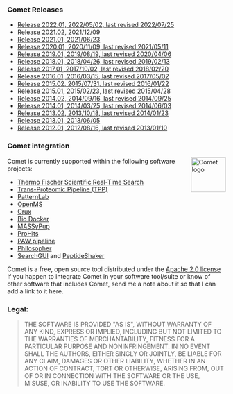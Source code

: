 ### Comet Releases

- [Release 2022.01, 2022/05/02, last revised 2022/07/25](/Comet/releases/release_202201.html)
- [Release 2021.02, 2021/12/09](/Comet/releases/release_202102.html)
- [Release 2021.01, 2021/06/23](/Comet/releases/release_202101.html)
- [Release 2020.01, 2020/11/09, last revised 2021/05/11](/Comet/releases/release_202001.html)
- [Release 2019.01, 2019/08/19, last revised 2020/04/06](/Comet/releases/release_201901.html)
- [Release 2018.01, 2018/04/26, last revised 2019/02/13](/Comet/releases/release_201801.html)
- [Release 2017.01, 2017/10/02, last revised 2018/02/20](/Comet/releases/release_201701.html)
- [Release 2016.01, 2016/03/15, last revised 2017/05/02](/Comet/releases/release_201601.html)
- [Release 2015.02, 2015/07/31, last revised 2016/01/22](/Comet/releases/release_201502.html)
- [Release 2015.01, 2015/02/23, last revised 2015/04/28](/Comet/releases/release_201501.html)
- [Release 2014.02, 2014/09/16, last revised 2014/09/25](/Comet/releases/release_201402.html)
- [Release 2014.01, 2014/03/25, last revised 2014/06/03](/Comet/releases/release_201401.html)
- [Release 2013.02, 2013/10/18, last revised 2014/01/23](/Comet/releases/release_201302.html)
- [Release 2013.01, 2013/06/05](/Comet/releases/release_201301.html)
- [Release 2012.01, 2012/08/16, last revised 2013/01/10](/Comet/releases/release_201201.html)

### Comet integration

<img src="/Comet/images/cometlogo_2_small.png" alt="Comet logo" style="float:right" height="80">
Comet is currently supported within the following software projects:

- [Thermo Fischer Scientific Real-Time Search](https://www.thermofisher.com/us/en/home/industrial/mass-spectrometry/liquid-chromatography-mass-spectrometry-lc-ms/lc-ms-systems/orbitrap-lc-ms/orbitrap-tribrid-mass-spectrometers/orbitrap-eclipse-tribrid-mass-spectrometer.html#how-advanced)
- [Trans-Proteomic Pipeline (TPP)](http://tools.proteomecenter.org/wiki/index.php?title=Software:TPP)
- [PatternLab](http://www.patternlabforproteomics.org/)
- [OpenMS](https://www.openms.de)
- [Crux](https://crux.ms)
- [Bio Docker](https://hub.docker.com/r/biocontainers/comet)
- [MASSyPup](http://www.bioprocess.org/massypup/)
- [ProHits](http://prohitsms.com/)
- [PAW pipeline](https://github.com/pwilmart/PAW_pipeline/)
- [Philosopher](https://philosopher.nesvilab.org/)
- [SearchGUI](http://compomics.github.io/projects/searchgui.html) and [PeptideShaker](http://compomics.github.io/projects/peptide-shaker.html)

Comet is a free, open source tool distributed under the
[Apache 2.0 license](https://www.apache.org/licenses/LICENSE-2.0)
If you happen to integrate Comet in your software tool/suite or know of other software
that includes Comet, send me a note about it so that I can add a link to it here.

### Legal:

>THE SOFTWARE IS PROVIDED "AS IS", WITHOUT WARRANTY OF ANY KIND,
EXPRESS OR IMPLIED, INCLUDING BUT NOT LIMITED TO THE WARRANTIES OF
MERCHANTABILITY, FITNESS FOR A PARTICULAR PURPOSE AND NONINFRINGEMENT.
IN NO EVENT SHALL THE AUTHORS, EITHER SINGLY OR JOINTLY, BE LIABLE
FOR ANY CLAIM, DAMAGES OR OTHER LIABILITY, WHETHER IN AN ACTION OF
CONTRACT, TORT OR OTHERWISE, ARISING FROM, OUT OF OR IN CONNECTION
WITH THE SOFTWARE OR THE USE, MISUSE, OR INABILITY TO USE THE SOFTWARE.
